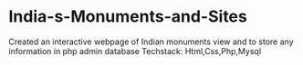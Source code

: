 # India-s-Monuments-and-Sites
Created an interactive webpage  of Indian monuments view and to store any information in php admin database Techstack: Html,Css,Php,Mysql
